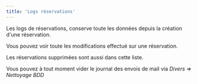 ```yaml
---
title: 'Logs réservations'
---
```


Les logs de réservations, conserve toute les données depuis la création d'une réservation.

Vous pouvez voir toute les modifications effectué sur une réservation.

Les réservations supprimées sont aussi dans cette liste.



Vous pouvez à tout moment vider le journal des envois de mail via _Divers => Nettoyage BDD_
